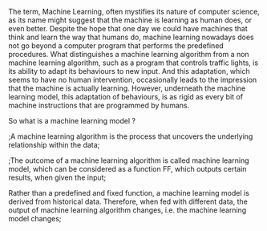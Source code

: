 The term, Machine Learning, often mystifies its nature of computer science, as its name might suggest that the machine is learning as human does, or even better. 
Despite the hope that one day we could have machines that think and learn the way that humans do, machine learning nowadays does not go beyond a computer program that performs the predefined procedures. What distinguishes a machine learning algorithm from a non machine learning algorithm, such as a program that controls traffic lights, is its ability to adapt its behaviours to new input. And this adaptation, which seems to have no human intervention, occasionally leads to the impression that the machine is actually learning. However, underneath the machine learning model, this adaptation of behaviours, is as rigid as every bit of machine instructions that are programmed by humans. 

So what is a machine learning model ? 
  
  ;A machine learning algorithm is the process that uncovers the underlying relationship within the data;
  
  ;The outcome of a machine learning algorithm is called machine learning model, which can be considered as a function FF, which outputs     certain results, when given the input;
  
  Rather than a predefined and fixed function, a machine learning model is derived from historical data. Therefore, when fed with           different data, the output of machine learning algorithm changes, i.e. the machine learning model changes;
